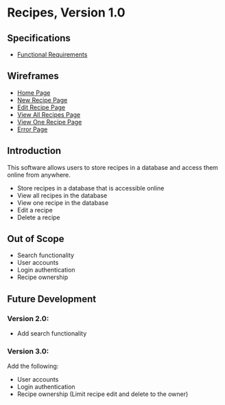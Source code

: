 # Recipes, Version 1.0

## Specifications

- [Functional Requirements](https://sherriemcnulty.github.io/recipes-documentation/public/assets/documents/Requirements.PDF)

## Wireframes

- [Home Page](https://sherriemcnulty.github.io/recipes-documentation/public/assets/documents/wireframe_index.pdf)
- [New Recipe Page](https://sherriemcnulty.github.io/recipes-documentation/public/assets/documents/wireframe_create.pdf)
- [Edit Recipe Page](https://sherriemcnulty.github.io/recipes-documentation/public/assets/documents/wireframe_update.pdf)
- [View All Recipes Page](https://sherriemcnulty.github.io/recipes-documentation/public/assets/documents/wireframe_view-all.pdf)
- [View One Recipe Page](https://sherriemcnulty.github.io/recipes-documentation/public/assets/documents/wireframe_view-one.pdf)
- [Error Page](https://sherriemcnulty.github.io/recipes-documentation/public/assets/documents/wireframe_error.pdf)

## Introduction

This software allows users to store recipes in a database and access them online from anywhere.

- Store recipes in a database that is accessible online
- View all recipes in the database
- View one recipe in the database
- Edit a recipe
- Delete a recipe

## Out of Scope

- Search functionality
- User accounts
- Login authentication
- Recipe ownership

## Future Development

### Version 2.0:

- Add search functionality

### Version 3.0:

Add the following:

- User accounts
- Login authentication
- Recipe ownership (Limit recipe edit and delete to the owner)
